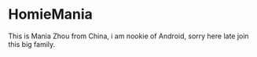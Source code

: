 HomieMania
==========

This is Mania Zhou from China, i am nookie of Android, sorry here late join this big family.

